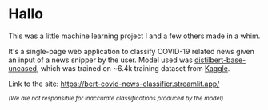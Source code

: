 # Hallo

This was a little machine learning project I and a few others made in a whim.

It's a single-page web application to classify COVID-19 related news given an input of a news snipper by the user.
Model used was [distilbert-base-uncased](https://huggingface.co/distilbert/distilbert-base-uncased), which was trained on ~6.4k training dataset from [Kaggle](https://www.kaggle.com/datasets/elvinagammed/covid19-fake-news-dataset-nlp).

Link to the site: https://bert-covid-news-classifier.streamlit.app/

<sub>_(We are not responsible for inaccurate classifications produced by the model)_</sub>
